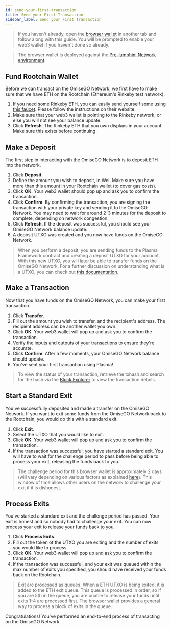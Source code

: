 ```yaml
---
id: send-your-first-transaction
title: Send your First Transaction
sidebar_label: Send your First Transaction
---
```


> If you haven't already, open the [browser wallet]() in another tab and follow along with this guide. You will be prompted to enable your web3 wallet if you haven't done so already.

> The browser wallet is deployed against the [Pre-lumphini Network environment](network-connection-details.md).

## Fund Rootchain Wallet
Before we can transact on the OmiseGO Network, we first have to make sure that we have ETH on the Rootchain (Ethereum's Rinkeby test network).
1. If you need some Rinkeby ETH, you can easily send yourself some using [this faucet](https://faucet.rinkeby.io/). Please follow the instructions on their website.
2. Make sure that your web3 wallet is pointing to the Rinkeby network, or else you will not see your balance update.
3. Click **Refresh**. The Rinkeby ETH that you own displays in your account. Make sure this exists before continuing.

## Make a Deposit

The first step in interacting with the OmiseGO Network is to deposit ETH into the network. 

1. Click **Deposit**.
2. Define the amount you wish to deposit, in Wei. Make sure you have more than this amount in your Rootchain wallet (to cover gas costs).
3. Click **OK**. Your web3 wallet should pop up and ask you to confirm the transaction.
4. Click **Confirm**. By confirming the transaction, you are signing the transaction with your private key and sending it to the OmiseGO Network. You may need to wait for around 2-3 minutes for the deposit to complete, depending on network congestion.
5. Click **Refresh**. If the deposit was successful, you should see your OmiseGO Network balance update.
6. A deposit UTXO was created and you now have funds on the OmiseGO Network.

> When you perform a deposit, you are sending funds to the Plasma Framework contract and creating a deposit UTXO for your account. With this new UTXO, you will later be able to transfer funds on the OmiseGO Network. For a further discussion on understanding what is a UTXO, you can check out [this documentation]().

## Make a Transaction

Now that you have funds on the OmiseGO Network, you can make your first transaction.

1. Click **Transfer**.
2. Fill out the amount you wish to transfer, and the recipient's address. The recipient address can be another wallet you own.
3. Click **OK**. Your web3 wallet will pop up and ask you to confirm the transaction.
4. Verify the inputs and outputs of your transactions to ensure they're accurate.
5. Click **Confirm**. After a few moments, your OmiseGO Network balance should update.
6. You've sent your first transaction using Plasma!

> To view the status of your transaction, retrieve the txhash and search for the hash via the [Block Explorer](https://quest-pre-lumphini.omg.network/) to view the transaction details.

## Start a Standard Exit

You've successfully deposited and made a transfer on the OmiseGO Network. If you want to exit some funds from the OmiseGO Network back to the Rootchain, you would do this with a standard exit.

1. Click **Exit**.
2. Select the UTXO that you would like to exit.
3. Click **OK**. Your web3 wallet will pop up and ask you to confirm the transaction.
4. If the transaction was successful, you have started a standard exit. You will have to wait for the challenge period to pass before being able to process your exit, releasing the funds back to you.

> The challenge period for this browser wallet is approximately 2 days (will vary depending on various factors as explained [here]()). This window of time allows other users on the network to challenge your exit if it is dishonest.

## Process Exits

You've started a standard exit and the challenge period has passed. Your exit is honest and so nobody had to challenge your exit. You can now process your exit to release your funds back to you.

1. Click **Process Exits**.
2. Fill out the token of the UTXO you are exiting and the number of exits you would like to process.
3. Click **OK**. Your web3 wallet will pop up and ask you to confirm the transaction.
4. If the transaction was successful, and your exit was queued within the max number of exits you specified, you should have received your funds back on the Rootchain.

> Exit are processed as queues. When a ETH UTXO is being exited, it is added to the ETH exit queue. This queue is processed in order, so if you are 5th in the queue, you are unable to release your funds until exits 1-4 are processed first. The browser wallet provides a general way to process a block of exits in the queue.

Congratulations! You've performed an end-to-end process of transacting on the OmiseGO Network.
